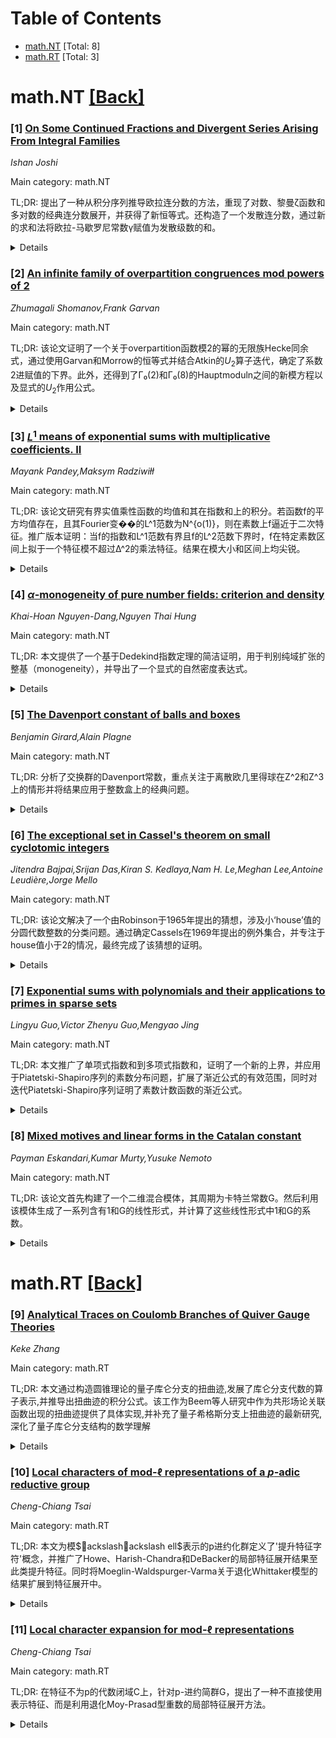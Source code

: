 <div id=toc></div>

# Table of Contents

- [math.NT](#math.NT) [Total: 8]
- [math.RT](#math.RT) [Total: 3]


<div id='math.NT'></div>

# math.NT [[Back]](#toc)

### [1] [On Some Continued Fractions and Divergent Series Arising From Integral Families](https://arxiv.org/abs/2510.19865)
*Ishan Joshi*

Main category: math.NT

TL;DR: 提出了一种从积分序列推导欧拉连分数的方法，重现了对数、黎曼ζ函数和多对数的经典连分数展开，并获得了新恒等式。还构造了一个发散连分数，通过新的求和法将欧拉-马歇罗尼常数γ赋值为发散级数的和。


<details>
  <summary>Details</summary>
Motivation: 连分数在数论和特殊函数理论中具有重要价值。本文旨在从积分序列统一推导经典连分数，同时构造新的恒等式，并为发散级数建立系统的赋值方法。

Method: 通过序列积分构建欧拉型连分数。具体步骤：1) 定义积分序列生成连分式；2) 选取特定核函数推导经典结果；3) 逆向设计新恒等式；4) 对发散级数构造发散连分数收敛到γ值。

Result: 成功重现了ln(z)、ζ(s)和Li_s(z)的经典连分数展开；获得多个新的显式恒等式（因原文未具体说明未列出）；构建的发散连分数实现了γ=∑_{k=1}^∞(-1)^{k+1}/k的Euler求和。

Conclusion: 该积分方法统一处理了经典连分数，同时为新恒等式和发散级数求和提供了系统框架。特别地，γ的新赋值揭示了其与交错调和级数的深层关联。

Abstract: In this paper we present a method to derive Eulerian continued fractions
arising from a sequence of integrals. As examples, through a new derivation, we
reproduce classical continued fraction expansions for the natural logarithm,
the Riemann zeta function $\zeta(s)$, and polylogarithms, while also obtaining
several new identities. Finally, we apply the method to construct a divergent
continued fraction, which provides a natural assignment of the Euler Mascheroni
constant $\gamma$ as the sum of a particular divergent series through a new
summation method which we propose.

</details>


### [2] [An infinite family of overpartition congruences mod powers of 2](https://arxiv.org/abs/2510.20175)
*Zhumagali Shomanov,Frank Garvan*

Main category: math.NT

TL;DR: 该论文证明了一个关于overpartition函数模2的幂的无限族Hecke同余式，通过使用Garvan和Morrow的恒等式并结合Atkin的$U_2$算子迭代，确定了系数2进赋值的下界。此外，还得到了Γ₀(2)和Γ₀(8)的Hauptmoduln之间的新模方程以及显式的$U_2$作用公式。


<details>
  <summary>Details</summary>
Motivation: 旨在推广overpartition函数的同余性质，并深化对模形式算子作用的理解。通过处理模2的高次幂同余，填补相关领域的研究空白。

Method: 利用Garvan和Morrow的恒等式作为起点，迭代应用Atkin的$U_2$算子。在每步迭代中分析系数的2进赋值下界，从而保证同余式的有效性。同时推导Hauptmoduln间的模方程及$U_2$算子的显式计算。

Result: 成功证明了overpartition函数在模任意2的幂下的Hecke型同余式的无限族。所得的模方程和算子公式为相关模形式理论提供了新工具。

Conclusion: 该方法不仅建立了强同余性质，也揭示了不同模子群上模形式的结构关联，为后续研究铺平道路。

Abstract: We prove an infinite family of Hecke-like congruences for the overpartition
function modulo powers of 2. Starting from a recent identity of Garvan and
Morrow and iterating Atkin's $U_2$ operator, we determine lower bounds on the
2-adic valuations of the coefficients that arise at each step. Our approach
yields new modular equations relating the Hauptmoduln $G_2$ on $\Gamma_0(2)$
and $G_8$ on $\Gamma_0(8)$, together with explicit $U_2$-action formulas.

</details>


### [3] [$L^1$ means of exponential sums with multiplicative coefficients. II](https://arxiv.org/abs/2510.20194)
*Mayank Pandey,Maksym Radziwiłł*

Main category: math.NT

TL;DR: 该论文研究有界实值乘性函数的均值和其在指数和上的积分。若函数f的平方均值存在，且其Fourier变��的L^1范数为N^{o(1)}，则在素数上f逼近于二次特征。推广版本证明：当f的指数和L^1范数有界且f的L^2范数下界时，f在特定素数区间上拟于一个特征模不超过Δ^2的乘法特征。结果在模大小和区间上均尖锐。


<details>
  <summary>Details</summary>
Motivation: 前人研究如Halász定理描述了乘性函数在小频率的集中现象，但未精确刻画像二次特征的结构。本文旨在解决高熵情形下（即指数和L^1范数小），实值乘性函数的素因子展现的刚性（rigidity）行为。在熵足够低时（即指数和在一致范数下小），函数在素数上逼近二次特征现象存在的充要条件。

Method: 1. 证明核心方法依赖解析数论工具，通过分析指数和的对数平均衰减构造出拟特征χ。2. 使用动力系统工具分解乘性函数的谱能量（常用Fourier分析，特别是Hardy-Littlewood圆法）。3. 首先导出微分不等式控制素因子信息，进而对L^1范数做级联分布处理。4. 构造特征模上界的构造依赖Δ的参数作为分频阈值。

Result: 达成两条定理：(1) 在指数和积分上界为N^{o(1)}时，存在二次特征χ，使1-ε密度素数满足|f(p)-χ(p)|≈0；(2) 更宽情形下，存在φ(m) 阶特征（m≤Δ^2），在闭区间Δ^2至N的素数集合上，若f取特定值的比例大于99%，就满足pretense条件。论证证明二次特征是最小模可发生的代数模型。

Conclusion: 本文统一了多个类似定理参数，揭示了在乘积结构上熵最小情形下必然有代数特征逼近。极限情况提示若限制至更小素数子集不可扩展：存在序列在1%分数上似乘性函数却无法在完全素数上收敛。研究强化了特征标扮演数论系统的极值角色。

Abstract: Let $f$ be a real-valued $1$-bounded multiplicative function. Suppose that
the mean-value of $f^{2}$ exists, and $$\int_{0}^{1} \Big | \sum_{n \leq N}
f(n)e^{2\pi i n \alpha} \Big | d \alpha\leq N^{o(1)}$$ as $N \rightarrow
\infty$, then there exists a quadratic character $\chi$ such that for every
$\delta > 0$ the (logarithmic) proportion of primes $p \leq N$ such that $|f(p)
- \chi(p)| < \delta$ tends to $1$ as $N \rightarrow \infty$. More generally we
show that for all $N, \Delta \geq 1$ and $1$-bounded multiplicative functions
$f$, if $$\int_{0}^{1} \Big | \sum_{n \leq N} f(n) e^{2\pi i n \alpha} \Big | d
\alpha \leq \Delta$$ and the $L^{2}$ norm of $f$ over $[1, N]$ is $\geq N /
100$, then $f$ pretends to be a multiplicative character of conductor $\leq
\Delta^{2}$ on primes in $[\Delta^{2}, N]$. We highlight that the result is
uniform in $f$, $N$ and $\Delta$ and sharp as far as the size of the conductor
goes. Moreover, the restriction to primes $p \in [\Delta^{2}, N]$ turns out to
be sharp in a suitably generalized version of this result, concerning sequences
$f$ that are close $1\%$ of the time to multiplicative functions.

</details>


### [4] [$α$-monogeneity of pure number fields: criterion and density](https://arxiv.org/abs/2510.20232)
*Khai-Hoan Nguyen-Dang,Nguyen Thai Hung*

Main category: math.NT

TL;DR: 本文提供了一个基于Dedekind指数定理的简洁证明，用于判别纯域扩张的整基（monogeneity），并导出了一个显式的自然密度表达式。


<details>
  <summary>Details</summary>
Motivation: 研究的动机是为纯代数数域Q(α)（其中α^n=m）提供一个简洁的α-单性（monogeneity）判别准则。

Method: 方法基于Dedekind指数定理，给出了α-单性的判别条件：即Z[α]等于域K的整数环O_K当且仅当m是无平方因子的，并且对每个整除n的素数p，ν_p(m^p - m)=1成立。

Result: 结果包括导出了一个明确的自然密度δ_n = (6/π^2) * Π_{p|n} (p/(p+1))，证明了该密度在素数间的独立性，给出了算术进展上的细化结果，以及关于判别式阶的渐近分析。

Conclusion: 本文通过简洁的Dedekind指数定理应用，解决了纯代数数域的单性判别问题，并给出了自然密度的显式公式及其拓展性质。

Abstract: For pure extensions $K=\mathbb{Q}(\alpha)$ with $\alpha^n=m$, we give a short
proof, based only on Dedekind's index theorem, of the $\alpha$-monogeneity
criterion: $\mathbb{Z}[\alpha]=\mathcal{O}_K$ if and only if $m$ is square-free
and $\nu_p(m^p-m)=1$ for every prime $p\mid n$. We then derive an explicit
natural density $\delta_n=\frac{6}{\pi^2}\prod_{p\mid n}\frac{p}{p+1}$,
independence across primes, refinements in arithmetic progressions, and
discriminant-order asymptotics.

</details>


### [5] [The Davenport constant of balls and boxes](https://arxiv.org/abs/2510.20412)
*Benjamin Girard,Alain Plagne*

Main category: math.NT

TL;DR: 分析了交换群的Davenport常数，重点关注于离散欧几里得球在Z^2和Z^3上的情形并将结果应用于整数盒上的经典问题。


<details>
  <summary>Details</summary>
Motivation: 研究加法交换群G的子集X的Davenport常数定义，其用于表示满足和为零且无真子集和为零的序列的最大长度，特别是针对离散欧氏球这一特定集合以提高对盒状集此类经典问题的估计精度。

Method: 该文主要分析了当群为Z^2或Z^3，子集为离散欧几里得球的情形，构建序列并分析了满足条件的结构; 最终推导出对盒状集此类经典问题的新估计。

Result: 通过离散欧几里得球在二维和三维整数网格上的分析，得到了盒状集（区间整数积）上Davenport常数更精确的估计值。

Conclusion: 该研究为局部扰动下Davenport常数的计算提供了算法分析方法与更优边界估计，强化了零和问题的理论基础。

Abstract: Given an additively written abelian group $G$ and a set $X\subseteq G$, we
let $\mathsf{D}(X)$ denote the Davenport constant of $X$, namely the largest
non-negative integer $n$ for which there exists a sequence $x_1, \dots, x_n$ of
elements of $X$ such that $\sum_{i=1}^n x_i =0$ and $\sum_{i \in I} x_i \ne 0$
for each non-empty proper subset $I$ of $\{1, \ldots, n\}$. In this paper, we
mainly investigate the case when $G$ is $\mathbb{Z}^2$ and $\mathbb{Z}^3$, and
$X$ is a discrete Euclidean ball. An application to the classical problem of
estimating the Davenport constant of a box - a product of intervals of integers
- is then obtained.

</details>


### [6] [The exceptional set in Cassel's theorem on small cyclotomic integers](https://arxiv.org/abs/2510.20435)
*Jitendra Bajpai,Srijan Das,Kiran S. Kedlaya,Nam H. Le,Meghan Lee,Antoine Leudière,Jorge Mello*

Main category: math.NT

TL;DR: 该论文解决了一个由Robinson于1965年提出的猜想，涉及小‘house’值的分圆代数整数的分类问题。通过确定Cassels在1969年提出的例外集合，并专注于house值小于2的情况，最终完成了该猜想的证明。


<details>
  <summary>Details</summary>
Motivation: Robinson在1965年提出了五个关于分圆代数整数分类的猜想，其中house值（即在任何复嵌入中的最大绝对值）较小的情形。Cassels在1969年针对其中一个猜想，证明了当house值不超过√5时，存在三个参数族和一个可有效计算的有限例外集合。然而，Robinson原始猜想中关于house小于2的情况仍未完全解决。

Method: 本文结合了Jones、Calegari-Morrison-Snyder以及Robinson-Wurtz等前人的工作，精确计算了Cassels所提出的有限例外集合。随后，专门针对house严格小于2的情况进行细化分析。

Result: 通过计算确定了Cassels例外集合的完整构成，并证明当house值严格小于2时，该猜想成立，从而解决了Robinson于1965年提出的最后一个未决猜想。

Conclusion: 本文完成了Robinson在1965年提出的五个猜想之一的最终证明，通过确定Cassels例外集合并将其应用于house小于2的情形，彻底解决了这一遗留问题。

Abstract: In a 1965 paper, R. Robinson made five conjectures about the classification
of cyclotomic algebraic integers for which the maximum absolute value in any
complex embedding (the house) is small, modulo the equivalence relation
generated by Galois conjugation and multiplication by roots of unity. In
response to one of these conjectures, Cassels showed in 1969 that when the
house is at most $\sqrt{5}$, one obtains three parametric families plus an
effectively computable finite set of equivalence classes of exceptions.
Building on the work of Jones, Calegari-Morrison-Snyder, and Robinson-Wurtz, we
determine this exceptional set. By specializing to the case where the house is
strictly less than 2, we resolve the final outstanding conjecture from
Robinson's 1965 paper.

</details>


### [7] [Exponential sums with polynomials and their applications to primes in sparse sets](https://arxiv.org/abs/2510.20562)
*Lingyu Guo,Victor Zhenyu Guo,Mengyao Jing*

Main category: math.NT

TL;DR: 本文推广了单项式指数和到多项式指数和，证明了一个新的上界，并应用于Piatetski-Shapiro序列的素数分布问题，扩展了渐近公式的有效范围，同时对迭代Piatetski-Shapiro序列证明了素数计数函数的渐近公式。


<details>
  <summary>Details</summary>
Motivation: 研究多项式指数和的上界及其在Piatetski-Shapiro序列素数分布问题中的应用。

Method: 建立多项式指数和的新上界，并将其应用于分析Piatetski-Shapiro序列中素数分布的渐近公式范围扩展问题。

Result: 改进了Piatetski-Shapiro序列交集中素数渐近公式的容许范围，并为迭代序列的素数计数函数证明了渐近公式。

Conclusion: 新建立的多项式指数和上界有效推动了解析数论中Piatetski-Shapiro序列素数分布问题的进展。

Abstract: Exponential sums with monomials are highly related to many interesting
problems in number theory and well studied by many literatures. In this paper,
we consider the exponential sums with polynomials and prove a new upper bound.
As an application, we study the Piatetski-Shapiro sequence of the form
$(\lfloor n^c \rfloor)$ where $c > 1$ is not an integer. We improve the
admissible range of the asymptotic formula for primes in the intersection of
Piatetski-Shapiro sequences. We also study the iterated Piatetski-Shapiro
sequence and prove an asymptotic formula for the prime counting function.

</details>


### [8] [Mixed motives and linear forms in the Catalan constant](https://arxiv.org/abs/2510.20648)
*Payman Eskandari,Kumar Murty,Yusuke Nemoto*

Main category: math.NT

TL;DR: 该论文首先构建了一个二维混合模体，其周期为卡特兰常数G。然后利用该模体生成了一系列含有1和G的线性形式，并计算了这些线性形式中1和G的系数。


<details>
  <summary>Details</summary>
Motivation: 为卡特兰常数提供一个几何构建框架，并利用该框架构造线性关系式来研究该常数。

Method: 1. 在有理数域上构建二维混合模体，其周期为卡特兰常数G。2. 通过该模体构造线性形式。3. 显式计算线性形式中1和G的系数。

Result: 成功构建了以卡特兰常数为周期的混合模体，并得出了具体的线性形式表达式及其系数。

Conclusion: 该几何构造为研究卡特兰常数提供了新工具，所得的线性形式有助于深化对其超越性的理解。

Abstract: We first give a geometric construction of a 2-dimensional mixed motive over
$\mathbb{Q}$ with the Catalan constant $\mathbf{G}=1-1/3^2+1/5^2-1/7^2+\cdots$
as a period. We then use this motive to obtain a supply of linear forms in 1
and $\mathbf{G}$. We also explicitly compute the coefficients of 1 and
$\mathbf{G}$ in these linear forms.

</details>


<div id='math.RT'></div>

# math.RT [[Back]](#toc)

### [9] [Analytical Traces on Coulomb Branches of Quiver Gauge Theories](https://arxiv.org/abs/2510.20045)
*Keke Zhang*

Main category: math.RT

TL;DR: 本文通过构造圆锥理论的量子库仑分支的扭曲迹,发展了库仑分支代数的算子表示,并推导出扭曲迹的积分公式。该工作为Beem等人研究中作为共形场论关联函数出现的扭曲迹提供了具体实现,并补充了量子希格斯分支上扭曲迹的最新研究,深化了量子库仑分支结构的数学理解


<details>
  <summary>Details</summary>
Motivation: 为量子库仑分支的扭曲迹提供显式构造,实现共形场论关联函数的具体表示,并补充量子希格斯分支扭曲迹的研究成果

Method: 建立库仑分支代数的算子表示,推导扭曲迹的积分公式

Result: 提出新颖的量子库仑分支扭曲迹具体构造方法,获得可计算的积分表达式

Conclusion: 该构造为共形场论中的扭曲迹关联函数提供了具体实现,深化了量子库仑分支的研究,并统一补充了量子希格斯分支的相关工作

Abstract: In this paper, we present an explicit construction of twisted traces for
quantum Coulomb branches of conical theories. We develop an operator
representation of the Coulomb branch algebra and use it to derive integral
formulas for the twisted trace. Our construction provides a concrete
realization of twisted traces that arise as the correlation functions of a
conformal field theory, particularly in the work of Beem, Peelaers, and
Rastelli. This complements recent developments in the study of twisted traces
on quantum Higgs branches and offers new mathematical insights into the
structure of quantum Coulomb branches.

</details>


### [10] [Local characters of mod-$\ell$ representations of a $p$-adic reductive group](https://arxiv.org/abs/2510.20509)
*Cheng-Chiang Tsai*

Main category: math.RT

TL;DR: 本文为模$ackslashackslash ell$表示的p进约化群定义了'提升特征字符'概念，并推广了Howe、Harish-Chandra和DeBacker的局部特征展开结果至此类提升特征。同时将Moeglin-Waldspurger-Varma关于退化Whittaker模型的结果扩展到特征展开中。


<details>
  <summary>Details</summary>
Motivation: 解决当$ackslashackslash ellackslashackslash eq p$时，在具有非$ackslashackslash ell$整除pro-order的紧元素上，模$ackslashackslash ell$表示的特征展开问题。

Method: 定义模$ackslashackslash ell$表示的'提升特征字符'，推广经典局部特征展开理论。同时利用Moeglin-Waldspurger和Varma关于退化Whittaker模型的结果。

Result: 成功建立了适用于提升特征字符的局部特征展开公式，并证明退化Whittaker模型的结果在特征展开中同样成立。

Conclusion: 该工作统一了特征展开理论在模$ackslashackslash ell$表示与复数域表示的框架，为p进群表示论提供了新工具。

Abstract: We define the ``lifted character'' of mod-$\ell$ representations of $p$-adic
reductive groups where $\ell\not=p$, on compact elements with pro-orders not
divisible by $\ell$. We generalize the local character expansion results of
Howe, Harish-Chandra and DeBacker to such lifted characters. We show that the
result of Moeglin-Waldspurger and Varma on degenerate Whittaker models is valid
for the character expansion.

</details>


### [11] [Local character expansion for mod-$\ell$ representations](https://arxiv.org/abs/2510.20510)
*Cheng-Chiang Tsai*

Main category: math.RT

TL;DR: 在特征不为p的代数闭域C上，针对p-进约简群G，提出了一种不直接使用表示特征、而是利用退化Moy-Prasad型重数的局部特征展开方法。


<details>
  <summary>Details</summary>
Motivation: 旨在为特征不为p的不可约容许表示定义局部特征展开，该方法避免直接依赖表示特征，转而利用退化Moy-Prasad型的重数。注：同作者另一篇论文已通过更快捷方法证明了模l表示存在局部特征展开。

Method: 通过退化Moy-Prasad型的重数定义系数$c_{\mathcal{O}}(\pi)\in\mathbb{Q}$，构建局部特征展开。强调该方法不直接使用表示的特征。

Result: 提出了针对p-进约简群表示的新局部特征展开定义，其系数为有理数。该方法适用于"p足够大"的条件，且覆盖代数闭域上的不可约容许表示。

Conclusion: 该论文为特征非p的表示提供了新的局部特征展开构造，与作者先前通过不同方法证明的模l展开结果形成互补。

Abstract: Let $G$ be a $p$-adic reductive group with $p$ ``very large.'' For any
irreducible admissible representation $\pi$ of $G$ over an algebraically closed
field $C$ of characteristic $\not=p$, we define a ``local character expansion''
of $\pi$ with coefficients $c_{\mathcal{O}}(\pi)\in\mathbb{Q}$, that does not
use the character of $\pi$ directly but instead use the multiplicities of
degenerate Moy-Prasad types. Note that the existence of local character
expansion for mod-$\ell$ representations is shown by another paper of the
author using a different and quicker method.

</details>
